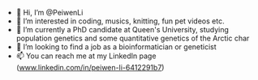 - 👋 Hi, I’m @PeiwenLi
- 👀 I’m interested in coding, musics, knitting, fun pet videos etc.
- 🌱 I’m currently a PhD candidate at Queen's University, studying population genetics and some quantitative genetics of the Arctic char 
- 💞️ I’m looking to find a job as a bioinformatician or geneticist
- 📫 You can reach me at my LinkedIn page (www.linkedin.com/in/peiwen-li-6412291b7)

<!---
PeiwenLi/PeiwenLi is a ✨ special ✨ repository because its `README.md` (this file) appears on your GitHub profile.
You can click the Preview link to take a look at your changes.
--->
